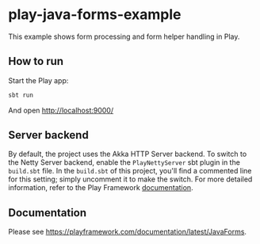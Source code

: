 # play-java-forms-example

This example shows form processing and form helper handling in Play.

## How to run

Start the Play app:

```bash
sbt run
```

And open <http://localhost:9000/>

## Server backend

By default, the project uses the Akka HTTP Server backend. To switch to the Netty Server backend, enable the `PlayNettyServer` sbt plugin in the `build.sbt` file.
In the `build.sbt` of this project, you'll find a commented line for this setting; simply uncomment it to make the switch.
For more detailed information, refer to the Play Framework [documentation](https://www.playframework.com/documentation/3.0.x/Server).

## Documentation

Please see <https://playframework.com/documentation/latest/JavaForms>.
